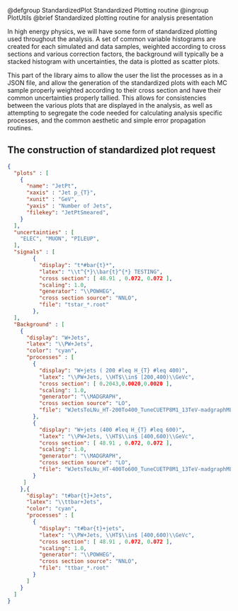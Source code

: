 @defgroup StandardizedPlot Standardized Plotting routine
@ingroup PlotUtils
@brief Standardized plotting routine for analysis presentation

In high energy physics, we will have some form of standardized plotting used
throughout the analysis. A set of common variable histograms are created for each
simulated and data samples, weighted according to cross sections and various
correction factors, the background will typically be a stacked histogram with
uncertainties, the data is plotted as scatter plots.

This part of the library aims to allow the user the list the processes as in a
JSON file, and allow the generation of the standardized plots with each MC sample
properly weighted according to their cross section and have their common
uncertainties properly tallied. This allows for consistencies between the various
plots that are displayed in the analysis, as well as attempting to segregate the
code needed for calculating analysis specific processes, and the common aesthetic
and simple error propagation routines.

## The construction of standardized plot request

```json
{
  "plots" : [
    {
      "name": "JetPt",
      "xaxis" : "Jet p_{T}",
      "xunit" : "GeV",
      "yaxis" : "Number of Jets",
      "filekey": "JetPtSmeared",
    }
  ],
  "uncertainties" : [
    "ELEC", "MUON", "PILEUP",
  ],
  "signals" : [
        {
          "display": "t*#bar{t}*",
          "latex": "\\t^{*}\\bar{t}^{*} TESTING",
          "cross section": [ 48.91 , 0.072, 0.072 ],
          "scaling": 1.0,
          "generator": "\\POWHEG",
          "cross section source": "NNLO",
          "file": "tstar_*.root"
        },
  ],
  "Background" : [
    {
      "display": "W+Jets",
      "latex": "\\PW+Jets",
      "color": "cyan",
      "processes" : [
        {
          "display": "W+jets ( 200 #leq H_{T} #leq 400)",
          "latex": "\\PW+Jets, \\HT$\\in$ [200,400)\\GeVc",
          "cross section": [ 0.2043,0.0020,0.0020 ],
          "scaling": 1.0,
          "generator": "\\MADGRAPH",
          "cross section source": "LO",
          "file": "WJetsToLNu_HT-200To400_TuneCUETP8M1_13TeV-madgraphMLM-pythia8_*.root"
        },
        {
          "display": "W+jets (400 #leq H_{T} #leq 600)",
          "latex": "\\PW+Jets, \\HT$\\in$ [400,600)\\GeVc",
          "cross section": [ 48.91 , 0.072, 0.072 ],
          "scaling": 1.0,
          "generator": "\\MADGRAPH",
          "cross section source": "LO",
          "file": "WJetsToLNu_HT-400To600_TuneCUETP8M1_13TeV-madgraphMLM-pythia8_*.root"
        }
     ]
    },{
      "display": "t#bar{t}+Jets",
      "latex": "\\ttbar+Jets",
      "color": "cyan",
      "processes" : [
        {
          "display": "t#bar{t}+jets",
          "latex": "\\PW+Jets, \\HT$\\in$ [400,600)\\GeVc",
          "cross section": [ 48.91 , 0.072, 0.072 ],
          "scaling": 1.0,
          "generator": "\\POWHEG",
          "cross section source": "NNLO",
          "file": "ttbar_*.root"
        }
      ]
    }
  ]
}
```
